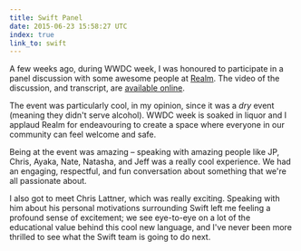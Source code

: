 ```yaml
---
title: Swift Panel
date: 2015-06-23 15:58:27 UTC
index: true
link_to: swift
---
```


A few weeks ago, during WWDC week, I was honoured to participate in a panel discussion with some awesome people at [Realm](https://realm.io/). The video of the discussion, and transcript, are [available online](https://realm.io/news/apple-wwdc-2015-swift-panel-discussion/).

<!-- more -->

The event was particularly cool, in my opinion, since it was a _dry_ event (meaning they didn't serve alcohol). WWDC week is soaked in liquor and I applaud Realm for endeavouring to create a space where everyone in our community can feel welcome and safe. 

Being at the event was amazing – speaking with amazing people like JP, Chris, Ayaka, Nate, Natasha, and Jeff was a really cool experience. We had an engaging, respectful, and fun conversation about something that we're all passionate about. 

I also got to meet Chris Lattner, which was really exciting. Speaking with him about his personal motivations surrounding Swift left me feeling a profound sense of excitement; we see eye-to-eye on a lot of the educational value behind this cool new language, and I've never been more thrilled to see what the Swift team is going to do next. 
